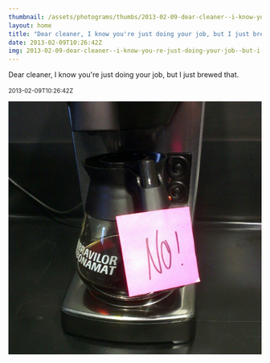 ```yaml
---
thumbnail: /assets/photograms/thumbs/2013-02-09-dear-cleaner--i-know-you-re-just-doing-your-job--but-i-just-brewed-that-.jpg
layout: home
title: "Dear cleaner, I know you're just doing your job, but I just brewed that."
date: 2013-02-09T10:26:42Z
img: 2013-02-09-dear-cleaner--i-know-you-re-just-doing-your-job--but-i-just-brewed-that-.jpg
---
```


Dear cleaner, I know you're just doing your job, but I just brewed that.

<small>2013-02-09T10:26:42Z</small>

![Dear cleaner, I know you're just doing your job, but I just brewed that.](2013-02-09-dear-cleaner--i-know-you-re-just-doing-your-job--but-i-just-brewed-that-.jpg)
